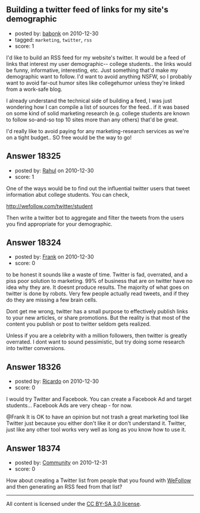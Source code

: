 ## Building a twitter feed of links for my site's demographic

- posted by: [babonk](https://stackexchange.com/users/-1/5769-babonk) on 2010-12-30
- tagged: `marketing`, `twitter`, `rss`
- score: 1

I'd like to build an RSS feed for my website's twitter.  It would be a feed of links that interest my user demographic-- college students.. the links would be funny, informative, interesting, etc.  Just something that'd make my demographic want to follow.  I'd want to avoid anything NSFW, so I probably want to avoid far-out humor sites like collegehumor unless they're linked from a work-safe blog.

I already understand the technical side of building a feed, I was just wondering how I can compile a list of sources for the feed.. if it was based on some kind of solid marketing research (e.g. college students are known to follow so-and-so top 10 sites more than any others) that'd be great.

I'd really like to avoid paying for any marketing-research services as we're on a tight budget.. SO free would be the way to go!


## Answer 18325

- posted by: [Rahul](https://stackexchange.com/users/-1/2109-rahul) on 2010-12-30
- score: 1

One of the ways would be to find out the influential twitter users that tweet information abut college students. You can check,

http://wefollow.com/twitter/student

Then write a twitter bot to aggregate and filter the tweets from the users you find appropriate for your demographic.





## Answer 18324

- posted by: [Frank](https://stackexchange.com/users/-1/4858-frank) on 2010-12-30
- score: 0

to be honest it sounds like a waste of time.  Twitter is fad, overrated, and a piss poor solution to marketing.  99% of business that are on twitter have no idea why they are.  It doesnt produce results.  The majority of what goes on twitter is done by robots.  Very few people actually read tweets, and if they do they are missing a few brain cells.

Dont get me wrong, twitter has a small purpose to effectively publish links to your new articles, or share promotions.  But the reality is that most of the content you publish or post to twitter seldom gets realized.  

Unless if you are a celebrity with a million followers, then twitter is greatly overrated.
I dont want to sound pessimistic, but try doing some research into twitter conversions.  


## Answer 18326

- posted by: [Ricardo](https://stackexchange.com/users/-1/42-ricardo) on 2010-12-30
- score: 0

I would try Twitter and Facebook. You can create a Facebook Ad and target students... Facebook Ads are very cheap - for now.

@Frank It is OK to have an opinion but not trash a great marketing tool like Twitter just because you either don't like it or don't understand it. Twitter, just like any other tool works very well as long as you know how to use it.


## Answer 18374

- posted by: [Community](https://stackexchange.com/users/-1/-1-community) on 2010-12-31
- score: 0

<p>How about creating a Twitter list from people that you found with <a href="http://bit.ly/i58SEt" rel="nofollow">WeFollow</a> and then generating an RSS feed from that list?</p>




---

All content is licensed under the [CC BY-SA 3.0 license](https://creativecommons.org/licenses/by-sa/3.0/).
